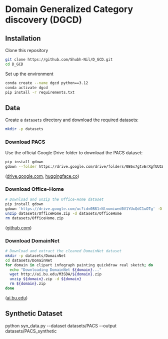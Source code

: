 # Domain Generalized Category discovery (DGCD)

## Installation

Clone this repository

```bash
git clone https://github.com/Shubh-Nil/D_GCD.git
cd D_GCD
```

Set up the environment

```bash
conda create --name dgcd python==3.12
conda activate dgcd
pip install -r requirements.txt
```

## Data

Create a `datasets` directory and download the required datasets:

```bash
mkdir -p datasets
```

### Download PACS

Use the official Google Drive folder to download the PACS dataset:

```bash
pip install gdown
gdown --folder https://drive.google.com/drive/folders/0B6x7gtvErXgfUU1WcGY5SzdwZVk -O datasets/PACS
```

([drive.google.com](https://drive.google.com/drive/folders/0B6x7gtvErXgfUU1WcGY5SzdwZVk?resourcekey=0-2fvpQY_QSyJf2uIECzqPuQ&usp=sharing), [huggingface.co](https://huggingface.co/datasets/flwrlabs/pacs?utm_source=chatgpt.com))

### Download Office-Home

```bash
# Download and unzip the Office-Home dataset
pip install gdown
gdown 'https://drive.google.com/uc?id=0B81rNlvomiwed0V1YUxQdC1uOTg' -O datasets/OfficeHome.zip
unzip datasets/OfficeHome.zip -d datasets/OfficeHome
rm datasets/OfficeHome.zip
```

([github.com](https://github.com/LeoXinhaoLee/Imbalanced-Source-free-Domain-Adaptation))

### Download DomainNet

```bash
# Download and extract the cleaned DomainNet dataset
mkdir -p datasets/DomainNet
cd datasets/DomainNet
for domain in clipart infograph painting quickdraw real sketch; do
  echo "Downloading DomainNet ${domain}..."
  wget http://ai.bu.edu/M3SDA/${domain}.zip
  unzip ${domain}.zip -d ${domain}
  rm ${domain}.zip
done
```

([ai.bu.edu](https://ai.bu.edu/M3SDA/?utm_source=chatgpt.com))

## Synthetic Dataset 

python syn_data.py --dataset datasets/PACS --output datasets/PACS_synthetic
